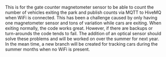 This is for the gate counter magnetometer sensor to be able to count the number of vehicles exiting the park and publish counts via MQTT to HiveMQ when WiFi is connected. This has been a challenge caused by only having one magnetometer sensor and tons of variation while cars are exiting. When exiting normally, the code works great. However, if there are backups or turn-arounds the code tends to fail. The addition of an optical sensor should solve these problems and will be worked on over the summer for next year. In the mean time, a new branch will be created for tracking cars during the summer months when no WiFi is present.
